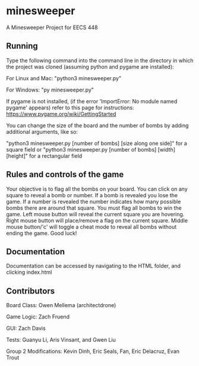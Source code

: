 # minesweeper
A Minesweeper Project for EECS 448

## Running
Type the following command into the command line in the directory in which the project was cloned (assuming python and pygame are installed):

For Linux and Mac:
"python3 minesweeper.py"

For Windows:
"py minesweeper.py"

If pygame is not installed, (if the error 'ImportError: No module named pygame' appears) refer to this page for instructions: https://www.pygame.org/wiki/GettingStarted

You can change the size of the board and the number of bombs by adding additional arguments, like so:

"python3 minesweeper.py [number of bombs] [size along one side]" for a square field
or "python3 minesweeper.py [number of bombs] [width] [height]" for a rectangular field

## Rules and controls of the game

Your objective is to flag all the bombs on your board.
You can click on any square to reveal a bomb or number.
If a bomb is revealed you lose the game.
If a number is revealed the number indicates how many possible bombs there are around that square.
You must flag all bombs to win the game.
Left mouse button will reveal the current square you are hovering.
Right mouse button will place/remove a flag on the current square.
Middle mouse button/'c' will toggle a cheat mode to reveal all bombs without ending the game.
Good luck!


## Documentation

Documentation can be accessed by navigating to the HTML folder, and clicking index.html

## Contributors

Board Class: Owen Mellema (architectdrone)

Game Logic: Zach Fruend

GUI: Zach Davis

Tests: Guanyu Li, Aris Vinsant, and Gwen Liu

Group 2 Modifications: Kevin Dinh, Eric Seals, Fan, Eric Delacruz, Evan Trout

